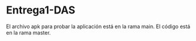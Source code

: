 # Entrega1-DAS

El archivo apk para probar la aplicación está en la rama main.
El código está en la rama master.
